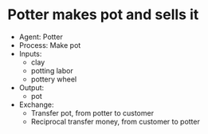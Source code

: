 # Potter makes pot and sells it

* Agent: Potter
* Process: Make pot
* Inputs:
    * clay
    * potting labor
    * pottery wheel
* Output:
    * pot
* Exchange:
    * Transfer pot, from potter to customer
    * Reciprocal transfer money, from customer to potter
  
